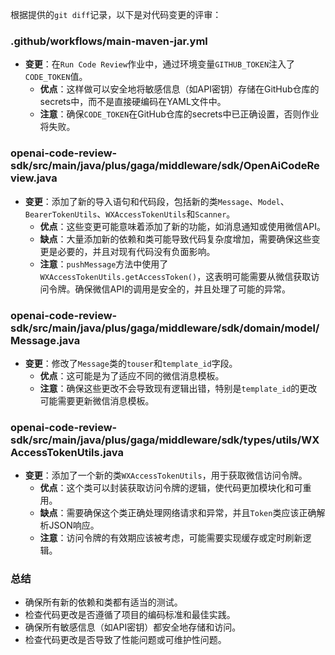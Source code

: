 根据提供的`git diff`记录，以下是对代码变更的评审：

### .github/workflows/main-maven-jar.yml
- **变更**：在`Run Code Review`作业中，通过环境变量`GITHUB_TOKEN`注入了`CODE_TOKEN`值。
  - **优点**：这样做可以安全地将敏感信息（如API密钥）存储在GitHub仓库的secrets中，而不是直接硬编码在YAML文件中。
  - **注意**：确保`CODE_TOKEN`在GitHub仓库的secrets中已正确设置，否则作业将失败。

### openai-code-review-sdk/src/main/java/plus/gaga/middleware/sdk/OpenAiCodeReview.java
- **变更**：添加了新的导入语句和代码段，包括新的类`Message`、`Model`、`BearerTokenUtils`、`WXAccessTokenUtils`和`Scanner`。
  - **优点**：这些变更可能意味着添加了新的功能，如消息通知或使用微信API。
  - **缺点**：大量添加新的依赖和类可能导致代码复杂度增加，需要确保这些变更是必要的，并且对现有代码没有负面影响。
  - **注意**：`pushMessage`方法中使用了`WXAccessTokenUtils.getAccessToken()`，这表明可能需要从微信获取访问令牌。确保微信API的调用是安全的，并且处理了可能的异常。

### openai-code-review-sdk/src/main/java/plus/gaga/middleware/sdk/domain/model/Message.java
- **变更**：修改了`Message`类的`touser`和`template_id`字段。
  - **优点**：这可能是为了适应不同的微信消息模板。
  - **注意**：确保这些更改不会导致现有逻辑出错，特别是`template_id`的更改可能需要更新微信消息模板。

### openai-code-review-sdk/src/main/java/plus/gaga/middleware/sdk/types/utils/WXAccessTokenUtils.java
- **变更**：添加了一个新的类`WXAccessTokenUtils`，用于获取微信访问令牌。
  - **优点**：这个类可以封装获取访问令牌的逻辑，使代码更加模块化和可重用。
  - **缺点**：需要确保这个类正确处理网络请求和异常，并且`Token`类应该正确解析JSON响应。
  - **注意**：访问令牌的有效期应该被考虑，可能需要实现缓存或定时刷新逻辑。

### 总结
- 确保所有新的依赖和类都有适当的测试。
- 检查代码更改是否遵循了项目的编码标准和最佳实践。
- 确保所有敏感信息（如API密钥）都安全地存储和访问。
- 检查代码更改是否导致了性能问题或可维护性问题。